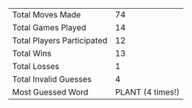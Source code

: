 |              |                |
| ---------------- | ----------------------------- |
| Total Moves Made | 74 |
| Total Games Played | 14 |
| Total Players Participated | 12 |
| Total Wins | 13 |
| Total Losses | 1 |
| Total Invalid Guesses | 4 |
| Most Guessed Word | PLANT (4 times!) |
